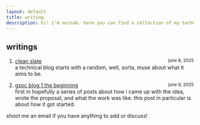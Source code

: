 ```yaml
---
layout: default
title: writing
description: hi! i'm avinab. here you can find a collection of my technical writings.
---
```


## writings

1. <span style="display: inline-block;"><a href="/writing/clean-slate">clean slate</a></span> <span style="float: right;"><small>june 8, 2025</small></span><br>
a technical blog starts with a random, well, sorta, muse about what it aims to be.

2. <span style="display: inline-block;"><a href="/writing/gsoc-selection">gsoc blog 1 the beginning</a></span> <span style="float: right;"><small>june 9, 2025</small></span><br>
first in hopefully a series of posts about how i came up with the idea, wrote the proposal, and what the work was like. this post in particular is about how it got started.

shoot me an email if you have anything to add or discuss!

